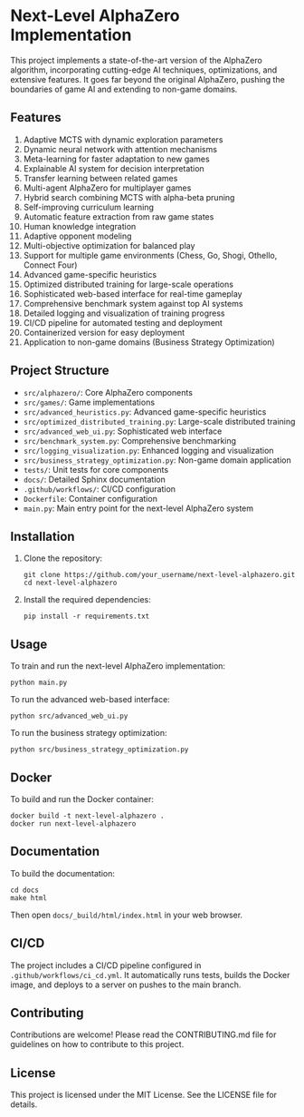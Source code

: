 
# Next-Level AlphaZero Implementation

This project implements a state-of-the-art version of the AlphaZero algorithm, incorporating cutting-edge AI techniques, optimizations, and extensive features. It goes far beyond the original AlphaZero, pushing the boundaries of game AI and extending to non-game domains.

## Features

1. Adaptive MCTS with dynamic exploration parameters
2. Dynamic neural network with attention mechanisms
3. Meta-learning for faster adaptation to new games
4. Explainable AI system for decision interpretation
5. Transfer learning between related games
6. Multi-agent AlphaZero for multiplayer games
7. Hybrid search combining MCTS with alpha-beta pruning
8. Self-improving curriculum learning
9. Automatic feature extraction from raw game states
10. Human knowledge integration
11. Adaptive opponent modeling
12. Multi-objective optimization for balanced play
13. Support for multiple game environments (Chess, Go, Shogi, Othello, Connect Four)
14. Advanced game-specific heuristics
15. Optimized distributed training for large-scale operations
16. Sophisticated web-based interface for real-time gameplay
17. Comprehensive benchmark system against top AI systems
18. Detailed logging and visualization of training progress
19. CI/CD pipeline for automated testing and deployment
20. Containerized version for easy deployment
21. Application to non-game domains (Business Strategy Optimization)

## Project Structure

- `src/alphazero/`: Core AlphaZero components
- `src/games/`: Game implementations
- `src/advanced_heuristics.py`: Advanced game-specific heuristics
- `src/optimized_distributed_training.py`: Large-scale distributed training
- `src/advanced_web_ui.py`: Sophisticated web interface
- `src/benchmark_system.py`: Comprehensive benchmarking
- `src/logging_visualization.py`: Enhanced logging and visualization
- `src/business_strategy_optimization.py`: Non-game domain application
- `tests/`: Unit tests for core components
- `docs/`: Detailed Sphinx documentation
- `.github/workflows/`: CI/CD configuration
- `Dockerfile`: Container configuration
- `main.py`: Main entry point for the next-level AlphaZero system

## Installation

1. Clone the repository:
   ```
   git clone https://github.com/your_username/next-level-alphazero.git
   cd next-level-alphazero
   ```

2. Install the required dependencies:
   ```
   pip install -r requirements.txt
   ```

## Usage

To train and run the next-level AlphaZero implementation:

```
python main.py
```

To run the advanced web-based interface:

```
python src/advanced_web_ui.py
```

To run the business strategy optimization:

```
python src/business_strategy_optimization.py
```

## Docker

To build and run the Docker container:

```
docker build -t next-level-alphazero .
docker run next-level-alphazero
```

## Documentation

To build the documentation:

```
cd docs
make html
```

Then open `docs/_build/html/index.html` in your web browser.

## CI/CD

The project includes a CI/CD pipeline configured in `.github/workflows/ci_cd.yml`. It automatically runs tests, builds the Docker image, and deploys to a server on pushes to the main branch.

## Contributing

Contributions are welcome! Please read the CONTRIBUTING.md file for guidelines on how to contribute to this project.

## License

This project is licensed under the MIT License. See the LICENSE file for details.
